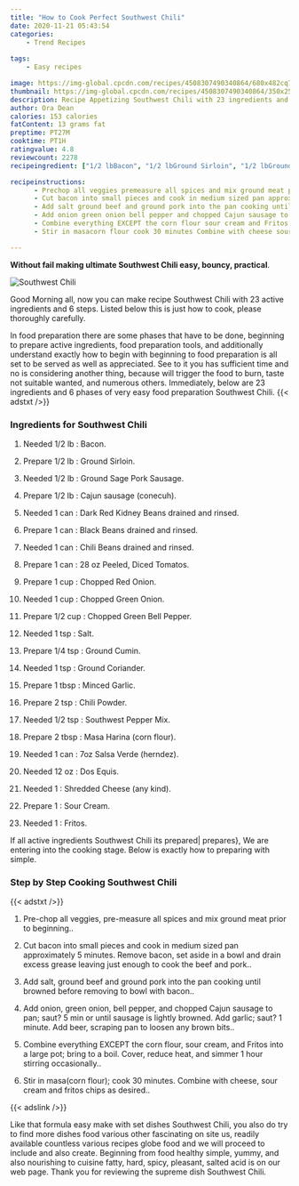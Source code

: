 ```yaml
---
title: "How to Cook Perfect Southwest Chili"
date: 2020-11-21 05:43:54
categories:
    - Trend Recipes
    
tags:
    - Easy recipes

image: https://img-global.cpcdn.com/recipes/4508307490340864/680x482cq70/southwest-chili-recipe-main-photo.jpg
thumbnail: https://img-global.cpcdn.com/recipes/4508307490340864/350x250cq70/southwest-chili-recipe-main-photo.jpg
description: Recipe Appetizing Southwest Chili with 23 ingredients and 6 stages of easy cooking.
author: Ora Dean
calories: 153 calories
fatContent: 13 grams fat
preptime: PT27M
cooktime: PT1H
ratingvalue: 4.8
reviewcount: 2278
recipeingredient: ["1/2 lbBacon", "1/2 lbGround Sirloin", "1/2 lbGround Sage Pork Sausage", "1/2 lbCajun sausage conecuh", "1 canDark Red Kidney Beans drained and rinsed", "1 canBlack Beans drained and rinsed", "1 canChili Beans drained and rinsed", "1 can28 oz Peeled Diced Tomatos", "1 cupChopped Red Onion", "1 cupChopped Green Onion", "1/2 cupChopped Green Bell Pepper", "1 tspSalt", "1/4 tspGround Cumin", "1 tspGround Coriander", "1 tbspMinced Garlic", "2 tspChili Powder", "1/2 tspSouthwest Pepper Mix", "2 tbspMasa Harina corn flour", "1 can7oz Salsa Verde herndez", "12 ozDos Equis", "1Shredded Cheese any kind", "1Sour Cream", "1Fritos"]

recipeinstructions: 
      - Prechop all veggies premeasure all spices and mix ground meat prior to beginning 
      - Cut bacon into small pieces and cook in medium sized pan approximately 5 minutes  Remove bacon set aside in a bowl and drain excess grease leaving just enough to cook the beef and pork 
      - Add salt ground beef and ground pork into the pan cooking until browned before removing to bowl with bacon 
      - Add onion green onion bell pepper and chopped Cajun sausage to pan saut 5 min or until sausage is lightly browned  Add garlic saut 1 minute  Add beer scraping pan to loosen any brown bits 
      - Combine everything EXCEPT the corn flour sour cream and Fritos into a large pot bring to a boil  Cover reduce heat and simmer 1 hour stirring occasionally 
      - Stir in masacorn flour cook 30 minutes Combine with cheese sour cream and fritos chips as desired

---
```




**Without fail making ultimate Southwest Chili easy, bouncy, practical**. 


![Southwest Chili](https://img-global.cpcdn.com/recipes/4508307490340864/680x482cq70/southwest-chili-recipe-main-photo.jpg "Southwest Chili")




Good Morning all, now you can make recipe Southwest Chili with 23 active ingredients and 6 steps. Listed below this is just how to cook, please thoroughly carefully.

In food preparation there are some phases that have to be done, beginning to prepare active ingredients, food preparation tools, and additionally understand exactly how to begin with beginning to food preparation is all set to be served as well as appreciated. See to it you has sufficient time and no is considering another thing, because will trigger the food to burn, taste not suitable wanted, and numerous others. Immediately, below are 23 ingredients and 6 phases of very easy food preparation Southwest Chili.
{{< adstxt />}}

### Ingredients for Southwest Chili


1. Needed 1/2 lb : Bacon.

1. Prepare 1/2 lb : Ground Sirloin.

1. Needed 1/2 lb : Ground Sage Pork Sausage.

1. Prepare 1/2 lb : Cajun sausage (conecuh).

1. Needed 1 can : Dark Red Kidney Beans drained and rinsed.

1. Prepare 1 can : Black Beans drained and rinsed.

1. Needed 1 can : Chili Beans drained and rinsed.

1. Prepare 1 can : 28 oz Peeled, Diced Tomatos.

1. Prepare 1 cup : Chopped Red Onion.

1. Needed 1 cup : Chopped Green Onion.

1. Prepare 1/2 cup : Chopped Green Bell Pepper.

1. Needed 1 tsp : Salt.

1. Prepare 1/4 tsp : Ground Cumin.

1. Needed 1 tsp : Ground Coriander.

1. Prepare 1 tbsp : Minced Garlic.

1. Prepare 2 tsp : Chili Powder.

1. Needed 1/2 tsp : Southwest Pepper Mix.

1. Prepare 2 tbsp : Masa Harina (corn flour).

1. Needed 1 can : 7oz Salsa Verde (herndez).

1. Needed 12 oz : Dos Equis.

1. Needed 1 : Shredded Cheese (any kind).

1. Prepare 1 : Sour Cream.

1. Needed 1 : Fritos.



If all active ingredients Southwest Chili its prepared| prepares}, We are entering into the cooking stage. Below is exactly how to preparing with simple.

### Step by Step Cooking Southwest Chili

{{< adstxt />}}


1. Pre-chop all veggies, pre-measure all spices and mix ground meat prior to beginning..



1. Cut bacon into small pieces and cook in medium sized pan approximately 5 minutes.  Remove bacon, set aside in a bowl and drain excess grease leaving just enough to cook the beef and pork..



1. Add salt, ground beef and ground pork into the pan cooking until browned before removing to bowl with bacon..



1. Add onion, green onion, bell pepper, and chopped Cajun sausage to pan; saut? 5 min or until sausage is lightly browned.  Add garlic; saut? 1 minute.  Add beer, scraping pan to loosen any brown bits..



1. Combine everything EXCEPT the corn flour, sour cream, and Fritos into a large pot; bring to a boil.  Cover, reduce heat, and simmer 1 hour stirring occasionally..



1. Stir in masa(corn flour); cook 30 minutes. Combine with cheese, sour cream and fritos chips as desired..





{{< adslink />}}

Like that formula easy make with set dishes Southwest Chili, you also do try to find more dishes food various other fascinating on site us, readily available countless various recipes globe food and we will proceed to include and also create. Beginning from food healthy simple, yummy, and also nourishing to cuisine fatty, hard, spicy, pleasant, salted acid is on our web page. Thank you for reviewing the supreme dish Southwest Chili.
